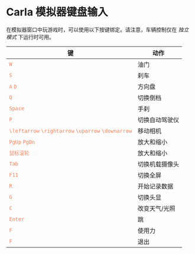# Carla 模拟器键盘输入
在模拟器窗口中玩游戏时，可以使用以下按键绑定。请注意，车辆控制仅在 *独立模式* 下运行时可用。

| 键     | 动作     | 
| -------- | -------- | 
| <font color="#f8805a">`W`</font>  | 油门 | 
| <font color="#f8805a">`S`</font> | 刹车 | 
| <font color="#f8805a">`A`</font> <font color="#f8805a">`D`</font> | 方向盘 | 
| <font color="#f8805a">`Q`</font> | 切换倒档 | 
| <font color="#f8805a">`Space`</font> | 手刹 |
| <font color="#f8805a">`P`</font> | 切换自动驾驶仪 |
| <font color="#f8805a">`\leftarrow`</font> <font color="#f8805a">`\rightarrow`</font> <font color="#f8805a">`\uparrow`</font> <font color="#f8805a">`\downarrow`</font> | 移动相机 |
| <font color="#f8805a">`PgUp`</font> <font color="#f8805a">`PgDn`</font> | 放大和缩小 |
| <font color="#f8805a">`鼠标滚轮`</font> | 放大和缩小 |
| <font color="#f8805a">`Tab`</font> | 切换机载摄像头 |
| <font color="#f8805a">`F11`</font> | 切换全屏 |
| <font color="#f8805a">`R`</font> | 开始记录数据 |
| <font color="#f8805a">`G`</font> | 切换头显 |
| <font color="#f8805a">`C`</font> | 改变天气/光照 |
| <font color="#f8805a">`Enter`</font> | 跳 |
| <font color="#f8805a">`F`</font> | 使用力 |
| <font color="#f8805a">`F`</font> | 退出 |
